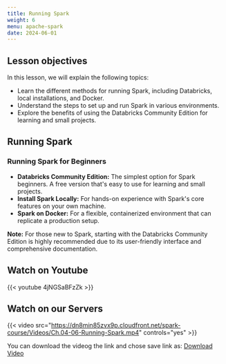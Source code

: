 ```yaml
---
title: Running Spark
weight: 6
menu: apache-spark
date: 2024-06-01
---
```


## Lesson objectives

In this lesson, we will explain the following topics:
- Learn the different methods for running Spark, including Databricks, local installations, and Docker.
- Understand the steps to set up and run Spark in various environments.
- Explore the benefits of using the Databricks Community Edition for learning and small projects.

## Running Spark

### Running Spark for Beginners

- **Databricks Community Edition:** The simplest option for Spark beginners. A free version that's easy to use for learning and small projects.
- **Install Spark Locally:** For hands-on experience with Spark's core features on your own machine.
- **Spark on Docker:** For a flexible, containerized environment that can replicate a production setup.

**Note:** For those new to Spark, starting with the Databricks Community Edition is highly recommended due to its user-friendly interface and comprehensive documentation.

## Watch on Youtube

{{< youtube 4jNGSaBFzZk >}}

## Watch on our Servers

{{< video src="https://dn8min85zvx9p.cloudfront.net/spark-course/Videos/Ch.04-06-Running-Spark.mp4" controls="yes" >}}

You can download the videog the link and chose save link as: [Download Video](https://dn8min85zvx9p.cloudfront.net/spark-course/Videos/Ch.04-06-Running-Spark.mp4)
